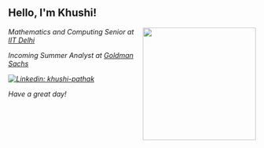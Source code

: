 <h2> Hello, I'm Khushi! </h2>
<img align='right' src="https://media.giphy.com/media/Pkp15DTl1hxBAUKfGt/giphy.gif" width="230">
<p><em>Mathematics and Computing Senior at <a href="http://www.iitd.ac.in">IIT Delhi</a></br>
<p><em>Incoming Summer Analyst at <a href="http://www.gs.com">Goldman Sachs</a></br>
</em></p>

[![Linkedin: khushi-pathak](https://img.shields.io/badge/khushi--pathak-blue/?style=social&logo=linkedin)](https://www.linkedin.com/in/khushi-pathak/)


Have a great day!

